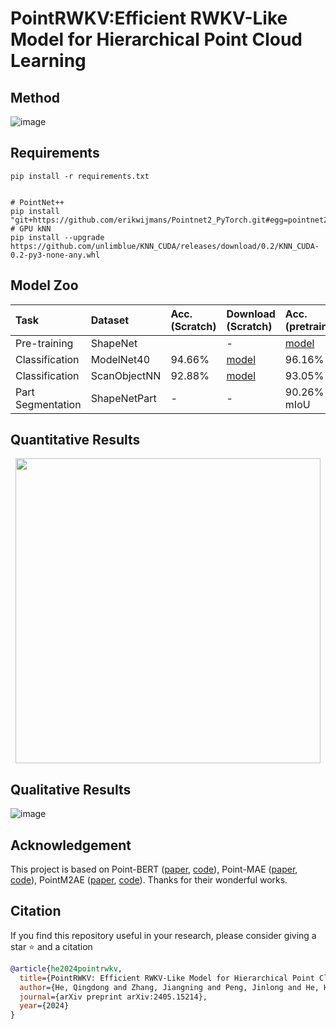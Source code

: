 # PointRWKV:Efficient RWKV-Like Model for Hierarchical Point Cloud Learning

## Method
![image](../main/assets/architecture.png)  

## Requirements

```
pip install -r requirements.txt
```
```

# PointNet++
pip install "git+https://github.com/erikwijmans/Pointnet2_PyTorch.git#egg=pointnet2_ops&subdirectory=pointnet2_ops_lib"
# GPU kNN
pip install --upgrade https://github.com/unlimblue/KNN_CUDA/releases/download/0.2/KNN_CUDA-0.2-py3-none-any.whl

```
## Model Zoo
| Task | Dataset | Acc.(Scratch) | Download (Scratch) | Acc.(pretrain) | Download (Finetune) |
| :---- | :---- | :---- | :---- | :---- | :---- |
| Pre-training | ShapeNet |                                                             | - | [model](https://drive.google.com/file/d/1QXB1msBljSOPJhx5sGYpueOdCrY0yaCO/view?usp=sharing) |
| Classification | ModelNet40 | 94.66% | [model](https://drive.google.com/file/d/1iMN-iAGjKWAUpAoIOqaS9e_CI_wk5nhE/view?usp=sharing) | 96.16% | [model](https://drive.google.com/file/d/11iBDSwdTIpHldUGWIsFp9orbCwNf69fB/view?usp=sharing) |
| Classification | ScanObjectNN | 92.88% | [model](https://drive.google.com/file/d/1DQx_5t9DNSIT11zLh1LZWJ5I3zgDXfmM/view?usp=sharing) | 93.05% | [model](https://github.com/LMD0311/PointMamba/releases/download/ckpts/scan_objbg_pretrain.pth) |
| Part Segmentation | ShapeNetPart | - | - | 90.26% mIoU | [model](https://drive.google.com/file/d/1hQnB8uGzFGXUWXzM9ihjobIE-O9h9c2v/view?usp=sharing) |

## Quantitative Results

<div  align="center">    
 <img src="../main/assets/flops.png" width = "488"  align=center />
</div>

## Qualitative Results
![image](../main/assets/vis.png)

## Acknowledgement

This project is based on Point-BERT ([paper](https://arxiv.org/abs/2111.14819), [code](https://github.com/lulutang0608/Point-BERT?tab=readme-ov-file)), Point-MAE ([paper](https://arxiv.org/abs/2203.06604), [code](https://github.com/Pang-Yatian/Point-MAE)), PointM2AE ([paper](https://arxiv.org/abs/2205.14401), [code](https://github.com/ZrrSkywalker/Point-M2AE)). Thanks for their wonderful works.

## Citation

If you find this repository useful in your research, please consider giving a star ⭐ and a citation
```bibtex
@article{he2024pointrwkv,
  title={PointRWKV: Efficient RWKV-Like Model for Hierarchical Point Cloud Learning},
  author={He, Qingdong and Zhang, Jiangning and Peng, Jinlong and He, Haoyang and Wang, Yabiao and Wang, Chengjie},
  journal={arXiv preprint arXiv:2405.15214},
  year={2024}
}
